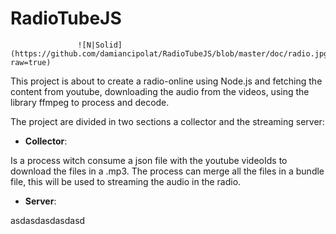 # RadioTubeJS

                   ![N|Solid](https://github.com/damiancipolat/RadioTubeJS/blob/master/doc/radio.jpg?raw=true)

This project is about to create a radio-online using Node.js and fetching the content from youtube, downloading the audio from the videos, using the library ffmpeg to process and decode.

The project are divided in two sections a collector and the streaming server:

- **Collector**: 

Is a process witch consume a json file with the youtube videoIds to download the files in a .mp3. The process can merge all the files in a bundle file, this will be used to streaming the audio in the radio.

- **Server**:

asdasdasdasdasd
